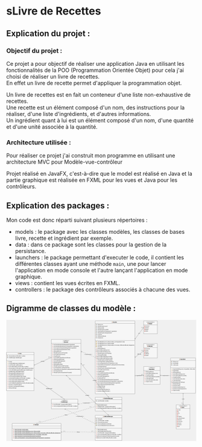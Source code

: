 sLivre de Recettes
=================

Explication du projet :
-----------------------

### Objectif du projet :

Ce projet a pour objectif de réaliser une application Java en utilisant les fonctionnalités de la POO (Programmation Orientée Objet) pour cela j'ai choisi de réaliser un livre de recettes.  
En effet un livre de recette permet d'appliquer la programmation objet.

Un livre de recettes est en fait un conteneur d'une liste non-exhaustive de recettes.  
Une recette est un élément composé d'un nom, des instructions pour la réaliser, d'une liste d'ingrédients, et d'autres informations.  
Un ingrédient quant à lui est un élément composé d'un nom, d'une quantité et d'une unité associée à la quantité.

### Architecture utilisée :

Pour réaliser ce projet j'ai construit mon programme en utilisant une architecture MVC pour Modèle-vue-contrôleur

Projet réalisé en JavaFX, c'est-à-dire que le model est réalisé en Java et la partie graphique est réalisée en FXML pour les vues et Java pour les contrôleurs.

Explication des packages :
--------------------------

Mon code est donc réparti suivant plusieurs répertoires :
- models : le package avec les classes modèles, les classes de bases livre, recette et ingrédient par exemple.
- data : dans ce package sont les classes pour la gestion de la persistance.
- launchers :  le package permettant d'executer le code, il contient les différentes classes ayant une méthode `main`, une pour lancer l'application en mode console et l'autre lançant l'application en mode graphique.
- views : contient les vues écrites en FXML.
- controllers : le package des contrôleurs associés à chacune des vues.

Digramme de classes du modèle :
-------------------------------

![Diagramme de classe du Modèle](https://raw.githubusercontent.com/BOISSARD/LivreRecettes/master/UMLDiagram/exports/Class_diagram-Model-004.png)
